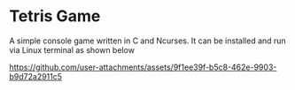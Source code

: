 # Tetris Game
A simple console game written in C and Ncurses. It can be installed and run via Linux terminal as shown below

https://github.com/user-attachments/assets/9f1ee39f-b5c8-462e-9903-b9d72a2911c5

